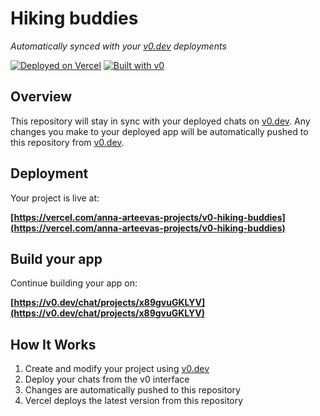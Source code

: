 # Hiking buddies

*Automatically synced with your [v0.dev](https://v0.dev) deployments*

[![Deployed on Vercel](https://img.shields.io/badge/Deployed%20on-Vercel-black?style=for-the-badge&logo=vercel)](https://vercel.com/anna-arteevas-projects/v0-hiking-buddies)
[![Built with v0](https://img.shields.io/badge/Built%20with-v0.dev-black?style=for-the-badge)](https://v0.dev/chat/projects/x89gvuGKLYV)

## Overview

This repository will stay in sync with your deployed chats on [v0.dev](https://v0.dev).
Any changes you make to your deployed app will be automatically pushed to this repository from [v0.dev](https://v0.dev).

## Deployment

Your project is live at:

**[https://vercel.com/anna-arteevas-projects/v0-hiking-buddies](https://vercel.com/anna-arteevas-projects/v0-hiking-buddies)**

## Build your app

Continue building your app on:

**[https://v0.dev/chat/projects/x89gvuGKLYV](https://v0.dev/chat/projects/x89gvuGKLYV)**

## How It Works

1. Create and modify your project using [v0.dev](https://v0.dev)
2. Deploy your chats from the v0 interface
3. Changes are automatically pushed to this repository
4. Vercel deploys the latest version from this repository
